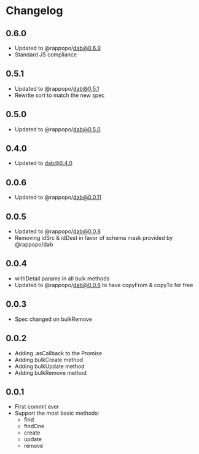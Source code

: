 # Changelog

## 0.6.0

* Updated to @rappopo/dab@0.6.9
* Standard JS compliance

## 0.5.1

* Updated to @rappopo/dab@0.5.1
* Rewrite sort to match the new spec

## 0.5.0

* Updated to @rappopo/dab@0.5.0

## 0.4.0

* Updated to dab@0.4.0

## 0.0.6

* Updated to @rappopo/dab@0.0.11

## 0.0.5

* Updated to @rappopo/dab@0.0.8
* Removing idSrc & idDest in favor of schema mask provided by @rappopo/dab

## 0.0.4

* withDetail params in all bulk methods
* Updated to @rappopo/dab@0.0.6 to have copyFrom & copyTo for free

## 0.0.3

* Spec changed on bulkRemove

## 0.0.2

* Adding .asCallback to the Promise
* Adding bulkCreate method
* Adding bulkUpdate method
* Adding bulkRemove method

## 0.0.1

* First commit ever
* Support the most basic methods:
  * find
  * findOne
  * create
  * update
  * remove